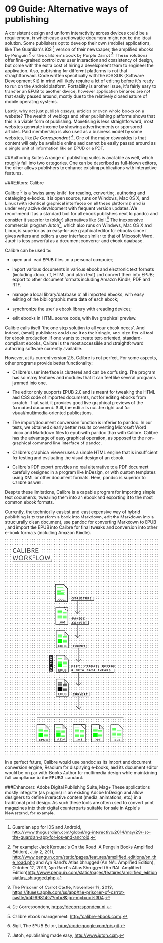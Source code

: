 # 09 Guide: Alternative ways of publishing
<!-- This is a draft chapter and should be extended with a guide on how to create an EPUB using Adobe InDesign CC 


Miriam: in chapter 7 there is also a small section on Calibre (how to make a simple ebook) - what is the difference with this chapter?-->

<!-- Kimmy: there indeed seems to be a strange division between chapter 07 and 09. Maybe this chapter should come after 07 as a more advanced version? Or we should first explain the workflows and than the guides?. so you get:

Chapter 06_workflows.md
Chapter 07_guide workflow.md
chapter 08_guide_DIY.md
Chapter 09_guide_advanced.md
-->


<!-- Silvio: Adobe Digital Editions is the software used to read and manage e-books: <a href="http://www.adobe.com/it/solutions/ebook/digital-editions.html">http://www.adobe.com/it/solutions/ebook/digital-editions.html</a>
- the Adobe Digital Publishing Suite is a sort of extension of InDesign that allows to produce 'enhanced' magazines and publications for iPad, etc: <a href="http://www.adobe.com/it/products/digital-publishing-suite-enterprise.html">http://www.adobe.com/it/products/digital-publishing-suite-enterprise.html</a> -->


A consistent design and uniform interactivity across devices could be a requirement, in which case a reflowable document might not be the ideal solution. Some publishers opt to develop their own (mobile) applications, like The Guardian's iOS [^guardian-ios] version of their newspaper, the amplified ebooks by Penguin [^penguin-amplified] or the children's book by Purple Carrot [^purple-carrot-publication].
These solutions offer fine-grained control over user interaction and consistency of design, but come with the extra cost of hiring a development team to engineer the application. Also, publishing for different platforms is not that straightforward. Code written specifically with the iOS SDK (Software Development Kit) in mind will likely require a lot of editing before it's ready to run on the Android platform. Portability is another issue, it's fairly easy to transfer an EPUB to another device, however application binaries are not that easily passed around, mostly due to the relatively closed nature of mobile operating systems.

Lastly, why not just publish essays, articles or even whole books on a website? The wealth of weblogs and other publishing platforms shows that this is a viable form of publishing. Monetising is less straightforward, most websites generate income by showing advertisements or sponsored articles. Paid membership is also used as a business model by some websites, like *De Correspondent* [^de-correspondent]. One of the major downsides is that content will only be available online and cannot be easily passed around as a single unit of information like an EPUB or a PDF.


##Authoring Suites
A range of publishing suites is available as well, which roughly fall into two categories. One can be described as full-blown editors, the other allows publishers to enhance existing publications with interactive features.

###Editors: Calibre
<!-- Miriam: why is Calibre called an editor here?-->
Calibre [^calibre] is a 'swiss army knife' for reading, converting, authoring and cataloging e-books. It is open source, runs on Windows, Mac OS X, and Linux (with identical graphical interfaces on all these platforms) and is under very active development with frequent version updates. We recommend it as a standard tool for all ebook publishers next to pandoc and consider it superior to (older) alternatives like Sigil.[^Sigil] The inexpensive commercial program Jutoh[^Jutoh], which also runs on Windows, Mac OS X and Linux, is superior as an easy-to-use graphical editor for ebooks since it gives writers and editors a user interface similar to that of Microsoft Word. Jutoh is less powerful as a document converter and ebook database.

Calibre can be used to:

* open and read EPUB files on a personal computer;

* import various documents in various ebook and electronic text formats (including .docx, rtf, HTML and plain text) and convert them into EPUB; export to other document formats including Amazon Kindle, PDF and RTF.

* manage a local library/database of all imported ebooks, with easy editing of the bibliographic meta data of each ebook;

* synchronize the user's ebook library with ereading devices;

* edit ebooks in HTML source code, with live graphical preview.

Calibre calls itself 'the one stop solution to all your ebook needs'. And indeed, (small) publishers could use it as their single, one-size-fits-all tool for ebook production. If one wants to create text-oriented, standard-compliant ebooks, Calibre is the most accessible and straightforward authoring software currently available.

However, at its current version 2.5, Calibre is not perfect. For some aspects, other programs provide better functionality:

* Calibre's user interface is cluttered and can be confusing. The program has so many features and modules that it can feel like several programs jammed into one.

* The editor only supports EPUB 2.0 and is meant for tweaking the HTML and CSS code of imported documents, not for editing ebooks from scratch. That said, it provides good live graphical previews of the formatted document. Still, the editor is not the right tool for visual/multimedia-oriented publications. 

* The import/document conversion function is inferior to pandoc. In our tests, we obtained clearly better results converting Microsoft Word .docx and Markdown files to epub with pandoc than with Calibre. Calibre has the advantage of easy graphical operation, as opposed to the non-graphical command line interface of pandoc.

* Calibre's graphical viewer uses a simple HTML engine that is insufficient for testing and evaluating the visual design of an ebook. 

* Calibre's PDF export provides no real alternative to a PDF document carefully designed in a program like InDesign, or with custom templates using XML or other document formats. Here, pandoc is superior to Calibre as well.

Despite these limitations, Calibre is a capable program for importing simple text documents, tweaking them into an ebook  and exporting it to the most common ebook formats.  

Currently, the technically easiest and least expensive way of hybrid publishing is to transform a book into Markdown, edit the Markdown into a structurally clean document, use pandoc for converting Markdown to EPUB , and import the EPUB into Calibre for final tweaks and conversion into other e-book formats (including Amazon Kindle).

![Calibre Workflow](images/09_calibre.png)

In a perfect future, Calibre would use pandoc as its import and document conversion engine, Readium for displaying e-books, and its document editor would be on par with iBooks Author for multimedia design while maintaining full compliance to the EPUB3 standard.  


###Enhancers: Adobe Digital Publishing Suite, Mag+
These applications mostly integrate (as plugins) in an existing Adobe InDesign and allow designers to define interactive content (media, animations, etc.) in a traditional print design. As such these tools are often used to convert print magazines into their digital counterparts suitable for sale in Apple's Newsstand, for example.


[^guardian-ios]: Guardian app for iOS and Android, http://www.theguardian.com/global/ng-interactive/2014/may/29/-sp-the-guardian-app-for-ios-and-android.
[^penguin-amplified]: For example: Jack Kerouac's On the Road (A Penguin Books Amplified Edition), July 2, 2011, http://www.penguin.com/static/pages/features/amplified_editions/on_the_road.php and Ayn Rand's Atlas Shrugged (An NAL Amplified Edition), October 12, 2013, Ayn Rand's Atlas Shrugged (An NAL Amplified Edition)http://www.penguin.com/static/pages/features/amplified_editions/atlas_shrugged.php.
[^purple-carrot-publication]: The Prisoner of Carrot Castle, November 19, 2013, https://itunes.apple.com/us/app/the-prisoner-of-carrot-castle/id499981407?mt=8&ign-mpt=uo%3D4.
[^de-correspondent]: De Correspondent, https://decorrespondent.nl.
[^calibre]: Calibre ebook management: http://calibre-ebook.com/.
[^Sigil]: Sigil, The EPUB Editor, http://code.google.com/p/sigil.
[^Jutoh]: Jutoh, epublishing made easy, http://www.jutoh.com.

<!--Amy removed the below reference as not in body text[^calibre_edit-ebooks]: calibre's ebook editor', http://blog.calibre-ebook.com/2013/12/calibres-ebook-editor.html
-->

